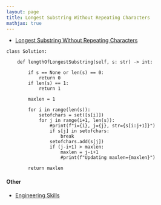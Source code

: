 ```yaml
---
layout: page
title: Longest Substring Without Repeating Characters
mathjax: true
---
```


* [Longest Substring Without Repeating Characters](https://leetcode.com/problems/longest-substring-without-repeating-characters/submissions/)
```
class Solution:
    
    def lengthOfLongestSubstring(self, s: str) -> int:
                
        if s == None or len(s) == 0:
            return 0
        if len(s) == 1:
            return 1
        
        maxlen = 1
        
        for i in range(len(s)):
            setofchars = set([s[i]])
            for j in range(i+1, len(s)):
                #print(f"i={i}, j={j}, str={s[i:j+1]}")
                if s[j] in setofchars:
                    break
                setofchars.add(s[j])
                if (j-i+1) > maxlen:
                    maxlen = j-i+1
                    #print(f"Updating maxlen={maxlen}")

        return maxlen
```

#### Other
* [Engineering Skills](engineering_skills.md)